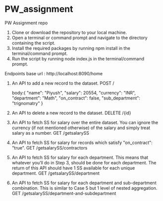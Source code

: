 # PW_assignment
PW Assignment repo

1. Clone or download the repository to your local machine.
2. Open a terminal or command prompt and navigate to the directory containing the script.
3. Install the required packages by running npm install in the terminal/command prompt.
4. Run the script by running node index.js in the terminal/command prompt.

Endpoints
base url : http://localhost:8090/home

1. An API to add a new record to the dataset.
    POST /
   
    body:{
    "name": "Piyush",
    "salary": 20554,
    "currency": "INR",
    "department": "Math",
    "on_contract": false,
    "sub_department": "trignomatry"
}

2. An API to delete a new record to the dataset.
   DELETE /{id}

3. An API to fetch SS for salary over the entire dataset. You can ignore the currency (if not mentioned otherwise) of the salary and simply treat salary as a number.
   GET /getsalarySS

4. An API to fetch SS for salary for records which satisfy "on_contract": "true".
  GET /getsalarySS/contractors

5. An API to fetch SS for salary for each department. This means that whatever you’ll do in Step 3, should be done for each department. The return of this API should have 1 SS available for each unique department.
   GET /getsalarySS/department

6. An API to fetch SS for salary for each department and sub-department combination. This is similar to Case 5 but 1 level of nested aggregation.
   GET /getsalarySS/department-and-subdepartment
   


